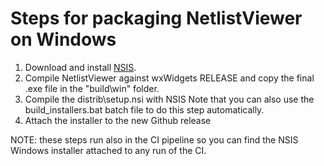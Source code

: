 # Steps for packaging NetlistViewer on Windows

1. Download and install [NSIS](https://nsis.sourceforge.io/Download).
1. Compile NetlistViewer against wxWidgets RELEASE and copy the final .exe file in the "build\win" folder.
1. Compile the distrib\setup.nsi with NSIS
   Note that you can also use the build_installers.bat batch file to do this step automatically.
1. Attach the installer to the new Github release

NOTE: these steps run also in the CI pipeline so you can find the NSIS Windows installer attached to any run of the CI.
